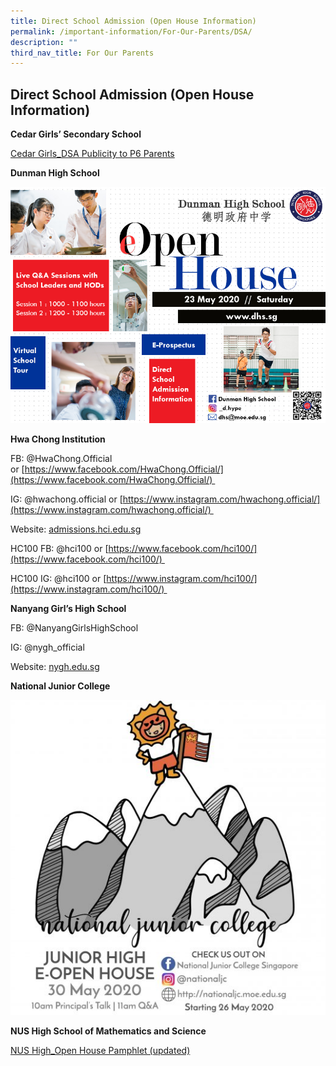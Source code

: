 ```yaml
---
title: Direct School Admission (Open House Information)
permalink: /important-information/For-Our-Parents/DSA/
description: ""
third_nav_title: For Our Parents
---
```

## Direct School Admission (Open House Information)

**Cedar Girls’ Secondary School**

[Cedar Girls\_DSA Publicity to P6 Parents](https://www.mahabodhi.moe.edu.sg/wp-content/uploads/2020/05/Cedar-Girls_DSA-Publicity-to-P6-Parents11-May.pdf)

**Dunman High School**

![](/images/DHS-e-Open-House-Poster-2020.jpeg)

**Hwa Chong Institution**

FB: @HwaChong.Official or [https://www.facebook.com/HwaChong.Official/](https://www.facebook.com/HwaChong.Official/) 

IG: @hwachong.official or [https://www.instagram.com/hwachong.official/](https://www.instagram.com/hwachong.official/) 

Website: [admissions.hci.edu.sg](http://admissions.hci.edu.sg/) 

HC100 FB: @hci100 or [https://www.facebook.com/hci100/](https://www.facebook.com/hci100/) 

HC100 IG: @hci100 or [https://www.instagram.com/hci100/](https://www.instagram.com/hci100/) 

**Nanyang Girl’s High School**

FB: @NanyangGirlsHighSchool 

IG: @nygh\_official

Website: [nygh.edu.sg](http://nygh.edu.sg/) 

**National Junior College**

![](/images/NJC_Instagram-poster.jpeg)

**NUS High School of Mathematics and Science**

[NUS High\_Open House Pamphlet (updated)](https://www.mahabodhi.moe.edu.sg/wp-content/uploads/2020/05/NUS-High_Open-House-Pamphlet-updated.pdf)

